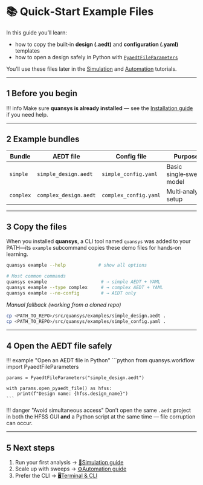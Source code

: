 # 📚 Quick‑Start Example Files

In this guide you’ll learn:

* how to copy the built‑in **design (.aedt)** and **configuration (.yaml)** templates  
* how to open a design safely in Python with [`PyaedtFileParameters`](api/pyaedt_file_parameters.md)

You’ll use these files later in the [Simulation](guides/simulations.md) and [Automation](guides/automation.md) tutorials.

---

## 1 Before you begin

!!! info
    Make sure **quansys is already installed** — see the [Installation guide](install.md) if you need help.

---

## 2 Example bundles

| Bundle | AEDT file | Config file | Purpose |
|--------|-----------|-------------|---------|
| `simple`  | `simple_design.aedt`  | `simple_config.yaml`  | Basic single‑sweep model |
| `complex` | `complex_design.aedt` | `complex_config.yaml` | Multi‑analysis setup |

---

## 3 Copy the files

When you installed **quansys**, a CLI tool named `quansys` was added to your PATH—its `example` subcommand copies these demo files for hands‑on learning.


```bash  
quansys example --help            # show all options  

# Most common commands  
quansys example                    # → simple AEDT + YAML  
quansys example --type complex     # → complex AEDT + YAML  
quansys example --no-config        # → AEDT only
```  

*Manual fallback (working from a cloned repo)*

```bash  
cp <PATH_TO_REPO>/src/quansys/examples/simple_design.aedt .  
cp <PATH_TO_REPO>/src/quansys/examples/simple_config.yaml .  
```

---

## 4 Open the AEDT file safely

!!! example "Open an AEDT file in Python"
    ```python
    from quansys.workflow import PyaedtFileParameters  
    
    params = PyaedtFileParameters("simple_design.aedt")  
    
    with params.open_pyaedt_file() as hfss:  
        print(f"Design name: {hfss.design_name}")
    ```  

!!! danger "Avoid simultaneous access"
    Don’t open the same `.aedt` project in both the HFSS GUI **and** a Python script at the same time — file corruption can occur.

---

## 5 Next steps

1. Run your first analysis → [🧪Simulation guide](guides/simulations.md)  
2. Scale up with sweeps → [⚙️Automation guide](guides/automation.md)  
3. Prefer the CLI → [🖥️Terminal & CLI](guides/terminal.md)
